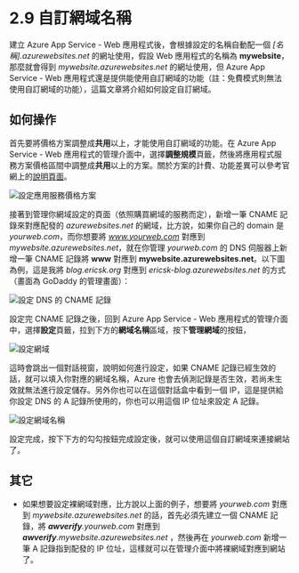 # 2.9 自訂網域名稱

建立 Azure App Service - Web 應用程式後，會根據設定的名稱自動配一個 _[名稱].azurewebsites.net_ 的網址使用，假設 Web 應用程式的名稱為 **mywebsite**，那麼就會得到 _mywebsite.azurewebsites.net_ 的網址使用，但 Azure App Service - Web 應用程式還是提供能使用自訂網域的功能（註：免費模式則無法使用自訂網域的功能），這篇文章將介紹如何設定自訂網域。

## 如何操作

首先要將價格方案調整成**共用**以上，才能使用自訂網域的功能。在 Azure App Service - Web 應用程式的管理介面中，選擇**調整規模**頁籤，然後將應用程式服務方案價格區間中調整成**共用**以上的方案。關於方案的計費、功能差異可以參考官網上的[說明頁面](http://azure.microsoft.com/zh-tw/pricing/details/app-service/)。

![設定應用服務價格方案](https://skgitbook.blob.core.windows.net/azurerecipestw/2-9-1-adjust-price-plan.png)

接著到管理你網域設定的頁面（依照購買網域的服務而定），新增一筆 CNAME 記錄來對應配發的 _azurewebsites.net_ 的網域，比方說，如果你自己的 domain 是 _yourweb.com_，而你想要將 _www.yourweb.com_ 對應到 _mywebsite.azurewebsites.net_，就在你管理 _yourweb.com_ 的 DNS 伺服器上新增一筆 CNAME 記錄將 **www** 對應到 **mywebsite.azurewebsites.net**。以下圖為例，這是我將 _blog.ericsk.org_ 對應到 _ericsk-blog.azurewebsites.net_ 的方式（畫面為 GoDaddy 的管理畫面）：

![設定 DNS 的 CNAME 記錄](https://skgitbook.blob.core.windows.net/azurerecipestw/2-9-2-configure-cname-record.png)

設定完 CNAME 記錄之後，回到 Azure App Service - Web 應用程式的管理介面中，選擇**設定**頁籤，拉到下方的**網域名稱**區域，按下**管理網域**的按鈕，

![設定網域](https://skgitbook.blob.core.windows.net/azurerecipestw/2-9-3-setting-domain-names.png)

這時會跳出一個對話視窗，說明如何進行設定，如果 CNAME 記錄已經生效的話，就可以填入你對應的網域名稱，Azure 也會去偵測記錄是否生效，若尚未生效就無法進行設定儲存。另外你也可以在這個對話盒中看到一個 IP，這是提供給你設定 DNS 的 A 記錄所使用的，你也可以用這個 IP 位址來設定 A 記錄。

![設定網域名稱](https://skgitbook.blob.core.windows.net/azurerecipestw/2-9-4-setting-custom-domain.png)

設定完成，按下下方的勾勾按鈕完成設定後，就可以使用這個自訂網域來連接網站了。


## 其它

* 如果想要設定裸網域對應，比方說以上面的例子，想要將 _yourweb.com_ 對應到 _mywebsite.azurewebsites.net_ 的話，首先必須先建立一個 CNAME 記錄，將 _**awverify**.yourweb.com_ 對應到 _**awverify**.mywebsite.azurewebsites.net_ ，然後再在 _yourweb.com_ 新增一筆 A 記錄指到配發的 IP 位址，這樣就可以在管理介面中將裸網域對應到網站了。